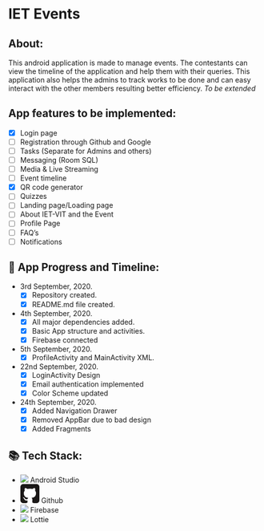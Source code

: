 # IET Events

## About:
This android application is made to manage events. The contestants can view the timeline of the application and help them with their queries. This application also helps the admins to track works to be done and can easy interact with the other members resulting better efficiency.
_To be extended_

## App features to be implemented:

- [x] Login page
- [ ] Registration through Github and Google
- [ ] Tasks (Separate for Admins and others)
- [ ] Messaging (Room SQL)
- [ ] Media & Live Streaming
- [ ] Event timeline
- [x] QR code generator
- [ ] Quizzes
- [ ] Landing page/Loading page
- [ ] About IET-VIT and the Event
- [ ] Profile Page
- [ ] FAQ’s
- [ ] Notifications

## 🎯 App Progress and Timeline:
- 3rd September, 2020.
   - [x] Repository created.
   - [x] README.md file created.
- 4th September, 2020.
   - [x] All major dependencies added.
   - [x] Basic App structure and activities.
   - [x] Firebase connected
- 5th September, 2020.
   - [x] ProfileActivity and MainActivity XML.
- 22nd September, 2020.
   - [x] LoginActivity Design
   - [x] Email authentication implemented
   - [x] Color Scheme updated
- 24th September, 2020.
   - [x] Added Navigation Drawer
   - [x] Removed AppBar due to bad design
   - [x] Added Fragments

## 📚 Tech Stack:
- <code><img height="38" src="https://i1.pngguru.com/preview/736/783/702/macos-app-icons-android-studio-png-icon.jpg"></code> Android Studio
- <code><img height="38" src="https://github.com/edent/SuperTinyIcons/blob/master/images/svg/github.svg"></code> Github
- <code><img height="38" src="https://icon2.cleanpng.com/20180417/irq/kisspng-firebase-cloud-messaging-computer-icons-google-clo-github-5ad5d3cde70706.9853526815239628299463.jpg"></code> Firebase
- <code><img height="38" src="https://encrypted-tbn0.gstatic.com/images?q=tbn%3AANd9GcRdk0UV8Rmlu0BR4cJIeSddKT_eyDzbbwLsyw&usqp=CAU"></code> Lottie
